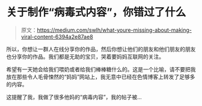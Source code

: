 # 关于制作“病毒式内容”，你错过了什么

> 原文：<https://medium.com/swlh/what-youre-missing-about-making-viral-content-6394a2e87ae8>

所以，你想让一群人在线分享你的作品，然后你想让他们的朋友和他们朋友的朋友也分享你的作品。我们都是无助的宝贝，哭着要妈妈互联网的关注。

希望有一天她会给我们喂奶或者给我们棒棒糖什么的。这是一个比喻，请不要把我放在那些令人毛骨悚然的“妈妈”网站上，我无意中已经在色情博客上转发了足够多的内容。

这提醒了我，我做了很多他妈的“病毒内容”，我的帖子被…